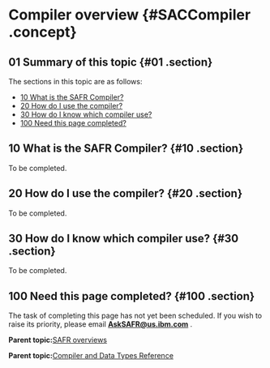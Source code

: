 # Compiler overview {#SACCompiler .concept}

## 01 Summary of this topic {#01 .section}

The sections in this topic are as follows:

-   [10 What is the SAFR Compiler?](SACCompiler.md#10)
-   [20 How do I use the compiler?](SACCompiler.md#20)
-   [30 How do I know which compiler use?](SACCompiler.md#30)
-   [100 Need this page completed?](SACCompiler.md#100)

## 10 What is the SAFR Compiler? {#10 .section}

To be completed.

## 20 How do I use the compiler? {#20 .section}

To be completed.

## 30 How do I know which compiler use? {#30 .section}

To be completed.

## 100 Need this page completed? {#100 .section}

The task of completing this page has not yet been scheduled. If you wish to raise its priority, please email **AskSAFR@us.ibm.com** .

**Parent topic:**[SAFR overviews](../html/AAR450Overviews.md)

**Parent topic:**[Compiler and Data Types Reference](../html/AAR510CompDatTypRef.md)

